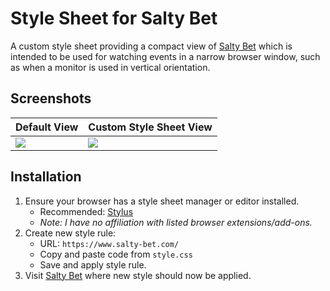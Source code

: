 # Style Sheet for Salty Bet

A custom style sheet providing a compact view of [Salty Bet](http://www.saltybet.com/) which is intended to be used for watching events in a narrow browser window, such as when a monitor is used in vertical orientation.

## Screenshots

| Default View | Custom Style Sheet View |
|---|---|
| ![](https://forge.haothitran.com/KlazHTT/style-sheet_salty-bet/raw/branch/main/assets/screenshot_final_default.png) | ![](https://forge.haothitran.com/KlazHTT/style-sheet_salty-bet/raw/branch/main/assets/screenshot_final_style.png) |

## Installation

1. Ensure your browser has a style sheet manager or editor installed.
    - Recommended: [Stylus](https://github.com/openstyles/stylus)
    - *Note: I have no affiliation with listed browser extensions/add-ons.*
2. Create new style rule:
    - URL: `https://www.salty-bet.com/`
    - Copy and paste code from `style.css`
    - Save and apply style rule.
3. Visit [Salty Bet](http://www.saltybet.com/) where new style should now be applied.

